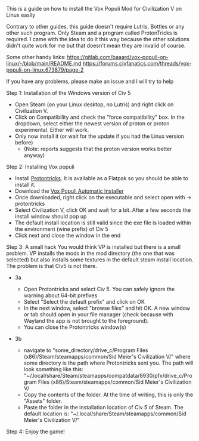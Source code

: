 
This is a guide on how to install the Vox Populi Mod for Civilization V on Linux easily

Contrary to other guides, this guide doesn't require Lutris, Bottles or any other such program. Only Steam and a program called ProtonTricks is required.
I came with the idea to do it this way because the other solutions didn't quite work for me but that doesn't mean they are invalid of course.

Some other handy links:
https://gitlab.com/baaard/vox-populi-on-linux/-/blob/main/README.md
https://forums.civfanatics.com/threads/vox-populi-on-linux.673879/page-2

If you have any problems, please make an issue and I will try to help

Step 1: Installation of the Windows version of Civ 5
- Open Steam (on your Linux desktop, no Lutris) and right click on Civilization V.
- Click on Compatibility and check the "force compatibility" box. In the dropdown, select either the newest version of proton or proton experimental. Either will work.
- Only now install it (or wait for the update if you had the Linux version before)
  -  (Note: reports suggests that the proton version works better anyway)


Step 2: Installing Vox populi
- Install [Protontricks](https://github.com/Matoking/protontricks). It is available as a Flatpak so you should be able to install it.
- Download the [Vox Populi Automatic Installer](https://forums.civfanatics.com/threads/community-patch-how-to-install.528034/)
- Once downloaded, right click on the executable and select open with -> protontricks
- Select Civilization V, click OK and wait for a bit. After a few seconds the install window should pop up
- The default install location is still valid since the exe file is loaded within the environment (wine prefix) of Civ 5
- Click next and close the window in the end

Step 3: A small hack
You would think VP is installed but there is a small problem. VP installs the mods in the mod directory (the one that was selected) but also installs some textures in the default steam install location. The problem is that Civ5 is not there.

- 3a
  - Open Protontricks and select Civ 5. You can safely ignore the warning about 64-bit prefixes
  - Select "Select the default prefix" and click on OK
  - In the next window, select "browse files" and hit OK. A new window or tab should open in your file manager (check because with Wayland the app is not     brought to the foreground). 
  - You can close the Protontricks window(s)

- 3b
  -  navigate to "some_directory/drive_c/Program Files (x86)/Steam/steamapps/common/Sid Meier's Civilization V/" where some directory is the path where Protontricks sent you. The path will look something like this: "~/.local/share/Steam/steamapps/compatdata/8930/pfx/drive_c/Program Files (x86)/Steam/steamapps/common/Sid Meier's Civilization V/
  -  Copy the contents of the folder. At the time of writing, this is only the "Assets" folder.
  -  Paste the folder in the installation location of Civ 5 of Steam. The default location is: "~/.local/share/Steam/steamapps/common/Sid Meier's Civilization V/"


Step 4: Enjoy the game!
